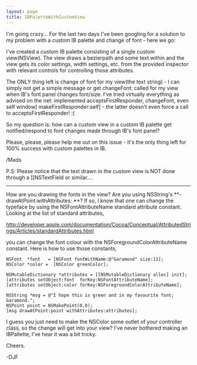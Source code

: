 ```yaml
---
layout: page
title: IBPaletteWithCustomView
---
```




I'm going crazy... For the last two days I've been googling for a solution to my problem with a custom IB palette and change of font - here we go:

I've created a custom IB palette consisting of a single custom view(NSView). The view draws a bezierpath and some text within and the view gets its color settings, width settings, etc. from the provided inspector with relevant controls for controlling those attributes.

The ONLY thing left is change of font for my view(the text string) - I can simply not get a simple message or get changeFont: called for my view when IB's font panel changes font/size.
I've tried virtually everything as advised on the net: implemented acceptsFirstResponder, changeFont, even self window] makeFirstResponder:self] - the latter doesn't even force a call to acceptsFirstResponder! :(

So my question is: how can a custom view in a custom IB palette get notified/respond to font changes made through IB's font panel?

Please, please, please help me out on this issue - it's the only thing left for 100% success with custom palettes in IB.


/Mads

P.S: Please notice that the text drawn in the custom view is NOT done through a [[NSTextField or similar....

----

How are you drawing the fonts in the view? Are you using NSString's **-drawAtPoint:withAttributes: **? If so, I know that one can change the typeface by using the NSFontAttributeName standard attribute constant. Looking at the list of standard attributes,

http://developer.apple.com/documentation/Cocoa/Conceptual/AttributedStrings/Articles/standardAttributes.html

 you can change the font colour with the NSForegroundColorAttributeName constant. Here is how to use those constants,

    
    NSFont  *font   = [NSFont fontWithName:@"Garamond" size:11];
    NSColor *color =  [NSColor greenColor];

    NSMutableDictionary *attributes = [[NSMutableDictionary alloc] init];
    [attributes setObject:font  forKey:NSFontAttributeName];
    [attributes setObject:color forKey:NSForegroundColorAttributeName];

    NSString *msg = @"I hope this is green and in my favourite font; Garamond.";
    NSPoint point = NSMakePoint(0,0);
    [msg drawAtPoint:point withAttributes:attributes];


I guess you just need to make the NSColor some outlet of your controller class, so the change will get into your view? I've never bothered making an IBPallette, I've hear it was a bit tricky.

Cheers.

-DJF

